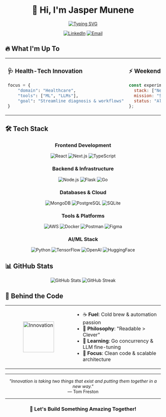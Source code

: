 # <div align="center">👋 Hi, I'm Jasper Munene</div>

<div align="center">
 
  [![Typing SVG](https://readme-typing-svg.herokuapp.com?font=Fira+Code&pause=1000&color=2E97F7&center=true&vCenter=true&random=false&width=600&lines=🚀+Fullstack+Developer;🤖+ML+%26+LLMs+for+Health-Tech+and+Commerce;⚡+Scalable+Solutions+Architect)](https://git.io/typing-svg)
</div>

<div align="center">
  
  [![LinkedIn](https://img.shields.io/badge/LinkedIn-0077B5?style=for-the-badge&logo=linkedin&logoColor=white)](http://linkedin.com/in/jasper-munene)
  [![Email](https://img.shields.io/badge/Email-EA4335?style=for-the-badge&logo=gmail&logoColor=white)](mailto:devjaspermunene@gmail.com)
  
</div>

## 🔥 What I'm Up To

<table>
<tr>
<td width="50%">

### 🩺 Health-Tech Innovation
```python
focus = {
    "domain": "Healthcare",
    "tools": ["ML", "LLMs"],
    "goal": "Streamline diagnosis & workflows"
}
```

</td>
<td width="50%">

### ⚡ Weekend Projects
```javascript
const experiments = {
  stack: ["Next.js", "Go", "AWS"],
  mission: "Solve real problems",
  status: "Always building"
};
```

</td>
</tr>
</table>

## 🛠️ Tech Stack

<div align="center">

### Frontend Development
![React](https://img.shields.io/badge/React-61DAFB?style=flat-square&logo=react&logoColor=black)
![Next.js](https://img.shields.io/badge/Next.js-000000?style=flat-square&logo=next.js&logoColor=white)
![TypeScript](https://img.shields.io/badge/TypeScript-3178C6?style=flat-square&logo=typescript&logoColor=white)

### Backend & Infrastructure
![Node.js](https://img.shields.io/badge/Node.js-339933?style=flat-square&logo=node.js&logoColor=white)
![Flask](https://img.shields.io/badge/Flask-000000?style=flat-square&logo=flask&logoColor=white)
![Go](https://img.shields.io/badge/Go-00ADD8?style=flat-square&logo=go&logoColor=white)

### Databases & Cloud
![MongoDB](https://img.shields.io/badge/MongoDB-47A248?style=flat-square&logo=mongodb&logoColor=white)
![PostgreSQL](https://img.shields.io/badge/PostgreSQL-4169E1?style=flat-square&logo=postgresql&logoColor=white)
![SQLite](https://img.shields.io/badge/SQLite-003B57?style=flat-square&logo=sqlite&logoColor=white)

### Tools & Platforms
![AWS](https://img.shields.io/badge/AWS-232F3E?style=flat-square&logo=amazon-aws&logoColor=white)
![Docker](https://img.shields.io/badge/Docker-2496ED?style=flat-square&logo=docker&logoColor=white)
![Postman](https://img.shields.io/badge/Postman-FF6C37?style=flat-square&logo=postman&logoColor=white)
![Figma](https://img.shields.io/badge/Figma-F24E1E?style=flat-square&logo=figma&logoColor=white)

### AI/ML Stack
![Python](https://img.shields.io/badge/Python-3776AB?style=flat-square&logo=python&logoColor=white)
![TensorFlow](https://img.shields.io/badge/TensorFlow-FF6F00?style=flat-square&logo=tensorflow&logoColor=white)
![OpenAI](https://img.shields.io/badge/OpenAI-412991?style=flat-square&logo=openai&logoColor=white)
![HuggingFace](https://img.shields.io/badge/🤗%20HuggingFace-FFD21E?style=flat-square)

</div>

## 📊 GitHub Stats

<div align="center">
  <img src="https://github-readme-stats.vercel.app/api?username=JasperMunene&show_icons=true&theme=tokyonight&hide_border=true&include_all_commits=true&count_private=true" alt="GitHub Stats" />
  
  <img src="https://github-readme-streak-stats.herokuapp.com/?user=JasperMunene&theme=tokyonight&hide_border=true" alt="GitHub Streak" />
</div>

## 💭 Behind the Code

<table>
<tr>
<td width="200px" align="center">
  <img src="https://media.giphy.com/media/VTtANKl0beDFQRLDTh/giphy.gif" width="100" alt="Innovation">
</td>
<td>

- ☕ **Fuel**: Cold brew & automation passion
- 🧼 **Philosophy**: "Readable > Clever"
- 🚀 **Learning**: Go concurrency & LLM fine-tuning
- 🎯 **Focus**: Clean code & scalable architecture

</td>
</tr>
</table>

<div align="center">

---

<em>"Innovation is taking two things that exist and putting them together in a new way."</em>  
— Tom Freston

---

### 💌 Let's Build Something Amazing Together!

</div>
